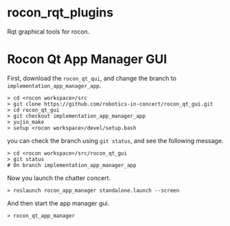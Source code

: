 rocon_rqt_plugins
=================

Rqt graphical tools for rocon.

# Rocon Qt App Manager GUI

First, download the ```rocon_qt_qui```, and change the branch to ```implementation_app_manager_app```.

```
> cd <rocon workspace>/src
> git clone https://github.com/robotics-in-concert/rocon_qt_gui.git
> cd rocon_qt_gui
> git checkout implementation_app_manager_app
> yujin_make
> setup <rocon workspace>/devel/setup.bash
```

you can check the branch using ```git status```, and see the following message.
```
> cd <rocon workspace>/src/rocon_qt_gui
> git status
# On branch implementation_app_manager_app
```

Now you launch the chatter concert. 

```
> roslaunch rocon_app_manager standalone.launch --screen
```

And then start the app manager gui.
```
> rocon_qt_app_manager
```
